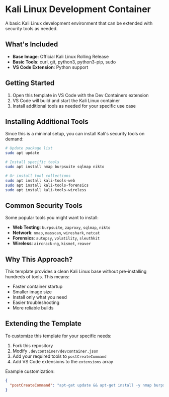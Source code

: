 # Kali Linux Development Container

A basic Kali Linux development environment that can be extended with security tools as needed.

## What's Included

- **Base Image**: Official Kali Linux Rolling Release
- **Basic Tools**: curl, git, python3, python3-pip, sudo
- **VS Code Extension**: Python support

## Getting Started

1. Open this template in VS Code with the Dev Containers extension
2. VS Code will build and start the Kali Linux container
3. Install additional tools as needed for your specific use case

## Installing Additional Tools

Since this is a minimal setup, you can install Kali's security tools on demand:

```bash
# Update package list
sudo apt update

# Install specific tools
sudo apt install nmap burpsuite sqlmap nikto

# Or install tool collections
sudo apt install kali-tools-web
sudo apt install kali-tools-forensics
sudo apt install kali-tools-wireless
```

## Common Security Tools

Some popular tools you might want to install:

- **Web Testing**: `burpsuite`, `zaproxy`, `sqlmap`, `nikto`
- **Network**: `nmap`, `masscan`, `wireshark`, `netcat`
- **Forensics**: `autopsy`, `volatility`, `sleuthkit`
- **Wireless**: `aircrack-ng`, `kismet`, `reaver`

## Why This Approach?

This template provides a clean Kali Linux base without pre-installing hundreds of tools. This means:

- Faster container startup
- Smaller image size
- Install only what you need
- Easier troubleshooting
- More reliable builds

## Extending the Template

To customize this template for your specific needs:

1. Fork this repository
2. Modify `.devcontainer/devcontainer.json`
3. Add your required tools to `postCreateCommand`
4. Add VS Code extensions to the `extensions` array

Example customization:
```json
{
  "postCreateCommand": "apt-get update && apt-get install -y nmap burpsuite sqlmap"
}
```
